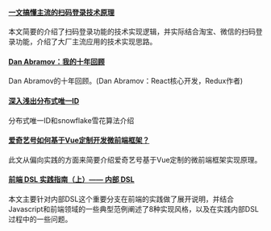 
#### [一文搞懂主流的扫码登录技术原理](https://mp.weixin.qq.com/s/xVk2hGnBRRCgtL9tYWWarw)
本文简要的介绍了扫码登录功能的技术实现逻辑，并实际结合淘宝、微信的扫码登录功能，介绍了大厂主流应用的技术实现思路。

#### [Dan Abramov：我的十年回顾](https://mp.weixin.qq.com/s/3WgFRvvz3huZ85O4WPy81Q)
Dan Abramov的十年回顾。(Dan Abramov：React核心开发，Redux作者)

#### [深入浅出分布式唯一ID](https://juejin.im/post/5e43b22251882549361e4be4)
分布式唯一ID和snowflake雪花算法介绍

#### [爱奇艺号如何基于Vue定制开发微前端框架？](https://mp.weixin.qq.com/s/z3Ir-RnPQGXGRh6pDTu8IA)
此文从偏向实践的方面来简要介绍爱奇艺号基于Vue定制的微前端框架实现原理。

#### [前端 DSL 实践指南（上）—— 内部 DSL](https://zhuanlan.zhihu.com/p/107947462)
本文主要针对内部DSL这个重要分支在前端的实践做了展开说明，并结合Javascript和前端领域的一些典型范例阐述了8种实现风格，以及在实践内部DSL过程中的一些问题。
